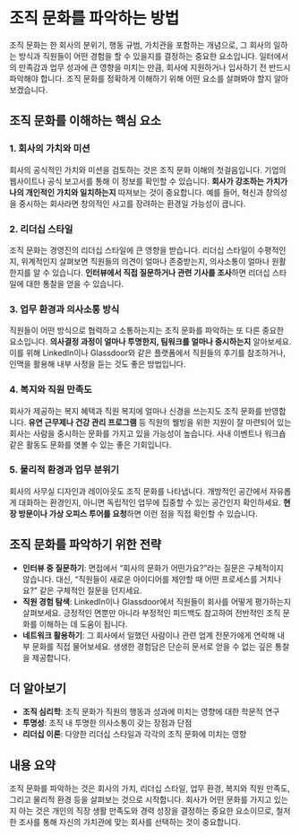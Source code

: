 # 조직 문화를 파악하는 방법

조직 문화는 한 회사의 분위기, 행동 규범, 가치관을 포함하는 개념으로, 그 회사의 일하는 방식과 직원들이 어떤 경험을 할 수 있을지를 결정하는 중요한 요소입니다. 일터에서의 만족감과 업무 성과에 큰 영향을 미치는 만큼, 회사에 지원하거나 입사하기 전 반드시 파악해야 합니다. 조직 문화를 정확하게 이해하기 위해 어떤 요소를 살펴봐야 할지 알아보겠습니다.

## 조직 문화를 이해하는 핵심 요소

### 1. 회사의 가치와 미션
회사의 공식적인 가치와 미션을 검토하는 것은 조직 문화 이해의 첫걸음입니다. 기업의 웹사이트나 공식 보고서를 통해 이 정보를 확인할 수 있습니다. **회사가 강조하는 가치가 나의 개인적인 가치와 일치하는지** 따져보는 것이 중요합니다. 예를 들어, 혁신과 창의성을 중시하는 회사라면 창의적인 사고를 장려하는 환경일 가능성이 큽니다.

### 2. 리더십 스타일
조직 문화는 경영진의 리더십 스타일에 큰 영향을 받습니다. 리더십 스타일이 수평적인지, 위계적인지 살펴보면 직원들의 의견이 얼마나 존중받는지, 의사소통이 얼마나 원활한지를 알 수 있습니다. **인터뷰에서 직접 질문하거나 관련 기사를 조사**하면 리더십 스타일에 대한 통찰을 얻을 수 있습니다.

### 3. 업무 환경과 의사소통 방식
직원들이 어떤 방식으로 협력하고 소통하는지는 조직 문화를 파악하는 또 다른 중요한 요소입니다. **의사결정 과정이 얼마나 투명한지, 팀워크를 얼마나 중시하는지** 알아보세요. 이를 위해 LinkedIn이나 Glassdoor와 같은 플랫폼에서 직원들의 후기를 참조하거나, 인맥을 활용해 내부 사정을 듣는 것도 좋은 방법입니다.

### 4. 복지와 직원 만족도
회사가 제공하는 복지 혜택과 직원 복지에 얼마나 신경을 쓰는지도 조직 문화를 반영합니다. **유연 근무제나 건강 관리 프로그램** 등 직원의 웰빙을 위한 지원이 잘 마련되어 있는 회사는 사람을 중시하는 문화를 가지고 있을 가능성이 높습니다. 사내 이벤트나 워크숍 같은 활동도 문화를 엿볼 수 있는 좋은 기회입니다.

### 5. 물리적 환경과 업무 분위기
회사의 사무실 디자인과 레이아웃도 조직 문화를 나타냅니다. 개방적인 공간에서 자유롭게 대화하는 환경인지, 아니면 독립적인 업무에 집중할 수 있는 공간인지 확인하세요. **현장 방문이나 가상 오피스 투어를 요청**하면 이런 점을 직접 확인할 수 있습니다.

## 조직 문화를 파악하기 위한 전략

- **인터뷰 중 질문하기**: 면접에서 “회사의 문화가 어떤가요?”라는 질문은 구체적이지 않습니다. 대신, “직원들이 새로운 아이디어를 제안할 때 어떤 프로세스를 거치나요?” 같은 구체적인 질문을 던지세요.
- **직원 경험 탐색**: LinkedIn이나 Glassdoor에서 직원들이 회사를 어떻게 평가하는지 살펴보세요. 긍정적인 면뿐만 아니라 부정적인 피드백도 참고하여 전반적인 조직 문화를 이해하는 데 도움이 됩니다.
- **네트워크 활용하기**: 그 회사에서 일했던 사람이나 관련 업계 전문가에게 연락해 내부 문화를 직접 물어보세요. 생생한 경험담은 단순히 문서로 얻을 수 없는 깊은 통찰을 제공합니다.

## 더 알아보기

- **조직 심리학**: 조직 문화가 직원의 행동과 성과에 미치는 영향에 대한 학문적 연구
- **투명성**: 조직 내 투명한 의사소통이 갖는 장점과 단점
- **리더십 이론**: 다양한 리더십 스타일과 각각의 조직 문화에 미치는 영향

## 내용 요약

조직 문화를 파악하는 것은 회사의 가치, 리더십 스타일, 업무 환경, 복지와 직원 만족도, 그리고 물리적 환경 등을 살펴보는 것으로 시작합니다. 회사가 어떤 문화를 가지고 있는지 아는 것은 개인의 직장 생활 만족도와 경력 성장을 결정하는 중요한 요소이므로, 철저한 조사를 통해 자신의 가치관에 맞는 회사를 선택하는 것이 중요합니다.